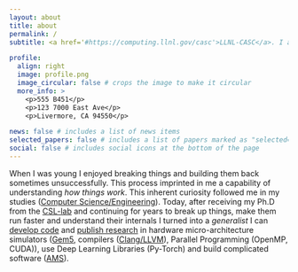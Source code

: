 ```yaml
---
layout: about
title: about
permalink: /
subtitle: <a href='#https://computing.llnl.gov/casc'>LLNL-CASC</a>. I am pretty average in the grand scheme of things, and I am find with it. 

profile:
  align: right
  image: profile.png
  image_circular: false # crops the image to make it circular
  more_info: >
    <p>555 B451</p>
    <p>123 7000 East Ave</p>
    <p>Livermore, CA 94550</p>

news: false # includes a list of news items
selected_papers: false # includes a list of papers marked as "selected={true}"
social: false # includes social icons at the bottom of the page
---
```


When I was young I enjoyed breaking things and building them back sometimes unsuccessfully.
This process imprinted in me a capability of understanding *how things work*. 
This inherent curiosity followed me in my studies ([Computer Science/Engineering](https://www.e-ce.uth.gr/?lang=en)). 
Today, after receiving my Ph.D from the [CSL-lab](https://csl.e-ce.uth.gr/) and continuing for years to break up things, make them run faster and understand their internals I turned into a *generalist*
I can [develop code](/ai-folio/repositories) and [publish research](/al-folio/publications) in hardware micro-architecture simulators ([Gem5](https://www.gem5.org/), compilers ([Clang/LLVM](https://llvm.org/)), Parallel Programming (OpenMP, CUDA)),
use Deep Learning Libraries (Py-Torch) and build complicated software ([AMS](https://github.com/LLNL/AMS)).

